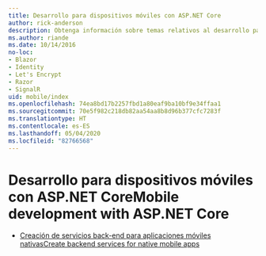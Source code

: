 ```yaml
---
title: Desarrollo para dispositivos móviles con ASP.NET Core
author: rick-anderson
description: Obtenga información sobre temas relativos al desarrollo para dispositivos móviles con ASP.NET Core.
ms.author: riande
ms.date: 10/14/2016
no-loc:
- Blazor
- Identity
- Let's Encrypt
- Razor
- SignalR
uid: mobile/index
ms.openlocfilehash: 74ea8bd17b2257fbd1a80eaf9ba10bf9e34ffaa1
ms.sourcegitcommit: 70e5f982c218db82aa54aa8b8d96b377cfc7283f
ms.translationtype: HT
ms.contentlocale: es-ES
ms.lasthandoff: 05/04/2020
ms.locfileid: "82766568"
---
```

# <a name="mobile-development-with-aspnet-core"></a><span data-ttu-id="48e77-103">Desarrollo para dispositivos móviles con ASP.NET Core</span><span class="sxs-lookup"><span data-stu-id="48e77-103">Mobile development with ASP.NET Core</span></span>

* [<span data-ttu-id="48e77-104">Creación de servicios back-end para aplicaciones móviles nativas</span><span class="sxs-lookup"><span data-stu-id="48e77-104">Create backend services for native mobile apps</span></span>](native-mobile-backend.md)
